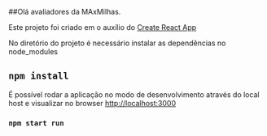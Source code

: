##Olá avaliadores da MAxMilhas.

Este projeto foi criado em o auxílio do [Create React App](https://github.com/facebook/create-react-app)


No diretório do projeto é necessário instalar as dependências no node_modules
## `npm install`

É possível rodar a aplicação no modo de desenvolvimento através do local host e visualizar no browser
[http://localhost:3000](http://localhost:3000)

### `npm start run`


